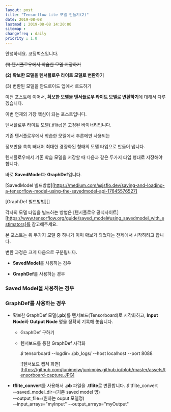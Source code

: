 ```yaml
---
layout: post
title: "Tensorflow Lite 모델 만들기(2)"
date: 2019-08-08
lastmod : 2019-08-08 14:20:00
sitemap :
changefreq : daily
priority : 1.0
---
```


안녕하세요. 코딩벅스입니다. 



~~(1) 텐서플로우에서 학습한 모델 저장하기~~

**(2) 확보한 모델을 텐서플로우 라이트 모델로 변환하기**

(3) 변환된 모델을 안드로이드 앱에서 로드하기



이전 포스트에 이어서,  **확보한 모델을 텐서플로우 라이트 모델로 변환하기**에 대해서 다루겠습니다. 

이번 연재의 가장 핵심이 되는 포스트입니다. 



텐서플로우 라이트 모델(.tflite)은 고정된 바이너리입니다. 

기존 텐서플로우에서 학습한 모델에서 추론에만 사용되는 

정보만을 쏙쏙 빼내어 최대한 경량화된 형태의 모델 타입으로 만들어 냅니다. 



텐서플로우에서 기존 학습 모델을 저장할 때 다음과 같은 두가지 타입 형태로 저장해야합니다. 

바로 **SavedModel**과 **GraphDef**입니다. 



[SavedModel 빌드방법][https://medium.com/@jsflo.dev/saving-and-loading-a-tensorflow-model-using-the-savedmodel-api-17645576527]

[GraphDef 빌드방법][]



각자의 모델 타입을 빌드하는 방법은 [텐서플로우 공식사이트][https://www.tensorflow.org/guide/saved_model#using_savedmodel_with_estimators]를 참고해주세요. 

본 포스트는 위 두가지 모델 중 하나가 이미 확보가 되었다는 전제에서 시작하려고 합니다. 



변환 과정은 크게 다음으로 구분됩니다. 

* **SavedModel**를 사용하는 경우

* **GraphDef**를 사용하는 경우



### Saved Model을 사용하는 경우



### GraphDef를 사용하는 경우 

* 확보한 GraphDef 모델(**.pb**)를 텐서보드(Tensorboard)로 시각화하고, 
  **Input Node**와 **Output Node** 명을 정확히 기록해 놓습니다. 

  * GraphDef 구하기

  * 텐서보드를 통한 GraphDef 시각화

    *$* tensorboard --logdir=./pb_logs/ --host localhost --port 8088

    ![텐서보드 캡쳐 화면][https://github.com/junimnjw/junimnjw.github.io/blob/master/assets/tensorboard-capture.JPG]

    

* **tflite_convert**를 사용해서 **.pb** 파일을 **.tflite**로 변환합니다. 
  *$* tflite_convert \
  --saved_model_dir=(기존 saved model 명) \
  --output_file=(원하는 ouput 모델명) \
  --input_arrays="myInput"
  --output_arrays="myOutput"
